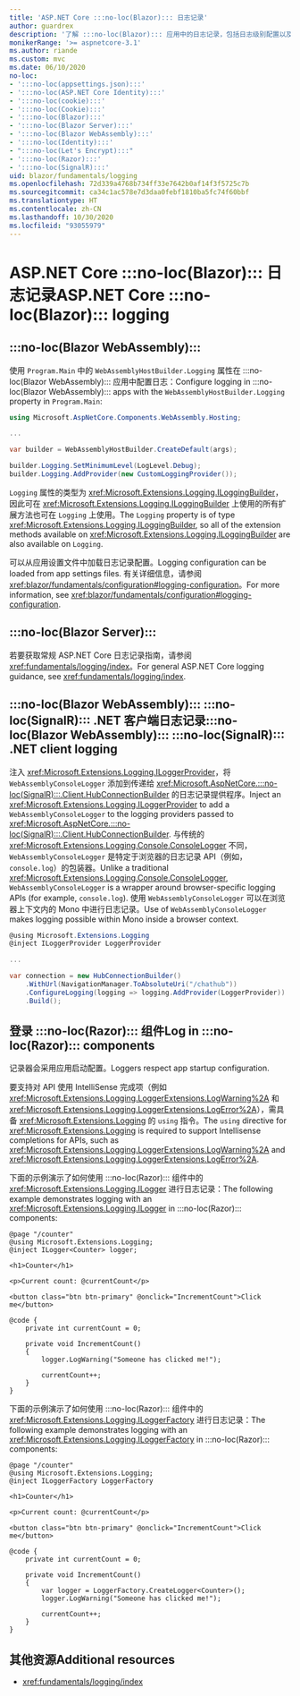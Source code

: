 ```yaml
---
title: 'ASP.NET Core :::no-loc(Blazor)::: 日志记录'
author: guardrex
description: '了解 :::no-loc(Blazor)::: 应用中的日志记录，包括日志级别配置以及如何从 :::no-loc(Razor)::: 组件写入日志消息。'
monikerRange: '>= aspnetcore-3.1'
ms.author: riande
ms.custom: mvc
ms.date: 06/10/2020
no-loc:
- ':::no-loc(appsettings.json):::'
- ':::no-loc(ASP.NET Core Identity):::'
- ':::no-loc(cookie):::'
- ':::no-loc(Cookie):::'
- ':::no-loc(Blazor):::'
- ':::no-loc(Blazor Server):::'
- ':::no-loc(Blazor WebAssembly):::'
- ':::no-loc(Identity):::'
- ":::no-loc(Let's Encrypt):::"
- ':::no-loc(Razor):::'
- ':::no-loc(SignalR):::'
uid: blazor/fundamentals/logging
ms.openlocfilehash: 72d339a4768b734ff33e7642b0af14f3f5725c7b
ms.sourcegitcommit: ca34c1ac578e7d3daa0febf1810ba5fc74f60bbf
ms.translationtype: HT
ms.contentlocale: zh-CN
ms.lasthandoff: 10/30/2020
ms.locfileid: "93055979"
---
```

# <a name="aspnet-core-no-locblazor-logging"></a><span data-ttu-id="84e3b-103">ASP.NET Core :::no-loc(Blazor)::: 日志记录</span><span class="sxs-lookup"><span data-stu-id="84e3b-103">ASP.NET Core :::no-loc(Blazor)::: logging</span></span>

## :::no-loc(Blazor WebAssembly):::

<span data-ttu-id="84e3b-104">使用 `Program.Main` 中的 `WebAssemblyHostBuilder.Logging` 属性在 :::no-loc(Blazor WebAssembly)::: 应用中配置日志：</span><span class="sxs-lookup"><span data-stu-id="84e3b-104">Configure logging in :::no-loc(Blazor WebAssembly)::: apps with the `WebAssemblyHostBuilder.Logging` property in `Program.Main`:</span></span>

```csharp
using Microsoft.AspNetCore.Components.WebAssembly.Hosting;

...

var builder = WebAssemblyHostBuilder.CreateDefault(args);

builder.Logging.SetMinimumLevel(LogLevel.Debug);
builder.Logging.AddProvider(new CustomLoggingProvider());
```

<span data-ttu-id="84e3b-105">`Logging` 属性的类型为 <xref:Microsoft.Extensions.Logging.ILoggingBuilder>，因此可在 <xref:Microsoft.Extensions.Logging.ILoggingBuilder> 上使用的所有扩展方法也可在 `Logging` 上使用。</span><span class="sxs-lookup"><span data-stu-id="84e3b-105">The `Logging` property is of type <xref:Microsoft.Extensions.Logging.ILoggingBuilder>, so all of the extension methods available on <xref:Microsoft.Extensions.Logging.ILoggingBuilder> are also available on `Logging`.</span></span>

<span data-ttu-id="84e3b-106">可以从应用设置文件中加载日志记录配置。</span><span class="sxs-lookup"><span data-stu-id="84e3b-106">Logging configuration can be loaded from app settings files.</span></span> <span data-ttu-id="84e3b-107">有关详细信息，请参阅 <xref:blazor/fundamentals/configuration#logging-configuration>。</span><span class="sxs-lookup"><span data-stu-id="84e3b-107">For more information, see <xref:blazor/fundamentals/configuration#logging-configuration>.</span></span>

## :::no-loc(Blazor Server):::

<span data-ttu-id="84e3b-108">若要获取常规 ASP.NET Core 日志记录指南，请参阅 <xref:fundamentals/logging/index>。</span><span class="sxs-lookup"><span data-stu-id="84e3b-108">For general ASP.NET Core logging guidance, see <xref:fundamentals/logging/index>.</span></span>

## <a name="no-locblazor-webassembly-no-locsignalr-net-client-logging"></a><span data-ttu-id="84e3b-109">:::no-loc(Blazor WebAssembly)::: :::no-loc(SignalR)::: .NET 客户端日志记录</span><span class="sxs-lookup"><span data-stu-id="84e3b-109">:::no-loc(Blazor WebAssembly)::: :::no-loc(SignalR)::: .NET client logging</span></span>

<span data-ttu-id="84e3b-110">注入 <xref:Microsoft.Extensions.Logging.ILoggerProvider>，将 `WebAssemblyConsoleLogger` 添加到传递给 <xref:Microsoft.AspNetCore.:::no-loc(SignalR):::.Client.HubConnectionBuilder> 的日志记录提供程序。</span><span class="sxs-lookup"><span data-stu-id="84e3b-110">Inject an <xref:Microsoft.Extensions.Logging.ILoggerProvider> to add a `WebAssemblyConsoleLogger` to the logging providers passed to <xref:Microsoft.AspNetCore.:::no-loc(SignalR):::.Client.HubConnectionBuilder>.</span></span> <span data-ttu-id="84e3b-111">与传统的 <xref:Microsoft.Extensions.Logging.Console.ConsoleLogger> 不同，`WebAssemblyConsoleLogger` 是特定于浏览器的日志记录 API（例如，`console.log`）的包装器。</span><span class="sxs-lookup"><span data-stu-id="84e3b-111">Unlike a traditional <xref:Microsoft.Extensions.Logging.Console.ConsoleLogger>, `WebAssemblyConsoleLogger` is a wrapper around browser-specific logging APIs (for example, `console.log`).</span></span> <span data-ttu-id="84e3b-112">使用 `WebAssemblyConsoleLogger` 可以在浏览器上下文内的 Mono 中进行日志记录。</span><span class="sxs-lookup"><span data-stu-id="84e3b-112">Use of `WebAssemblyConsoleLogger` makes logging possible within Mono inside a browser context.</span></span>

```csharp
@using Microsoft.Extensions.Logging
@inject ILoggerProvider LoggerProvider

...

var connection = new HubConnectionBuilder()
    .WithUrl(NavigationManager.ToAbsoluteUri("/chathub"))
    .ConfigureLogging(logging => logging.AddProvider(LoggerProvider))
    .Build();
```

## <a name="log-in-no-locrazor-components"></a><span data-ttu-id="84e3b-113">登录 :::no-loc(Razor)::: 组件</span><span class="sxs-lookup"><span data-stu-id="84e3b-113">Log in :::no-loc(Razor)::: components</span></span>

<span data-ttu-id="84e3b-114">记录器会采用应用启动配置。</span><span class="sxs-lookup"><span data-stu-id="84e3b-114">Loggers respect app startup configuration.</span></span>

<span data-ttu-id="84e3b-115">要支持对 API 使用 IntelliSense 完成项（例如 <xref:Microsoft.Extensions.Logging.LoggerExtensions.LogWarning%2A> 和 <xref:Microsoft.Extensions.Logging.LoggerExtensions.LogError%2A>），需具备 <xref:Microsoft.Extensions.Logging> 的 `using` 指令。</span><span class="sxs-lookup"><span data-stu-id="84e3b-115">The `using` directive for <xref:Microsoft.Extensions.Logging> is required to support Intellisense completions for APIs, such as <xref:Microsoft.Extensions.Logging.LoggerExtensions.LogWarning%2A> and <xref:Microsoft.Extensions.Logging.LoggerExtensions.LogError%2A>.</span></span>

<span data-ttu-id="84e3b-116">下面的示例演示了如何使用 :::no-loc(Razor)::: 组件中的 <xref:Microsoft.Extensions.Logging.ILogger> 进行日志记录：</span><span class="sxs-lookup"><span data-stu-id="84e3b-116">The following example demonstrates logging with an <xref:Microsoft.Extensions.Logging.ILogger> in :::no-loc(Razor)::: components:</span></span>

```razor
@page "/counter"
@using Microsoft.Extensions.Logging;
@inject ILogger<Counter> logger;

<h1>Counter</h1>

<p>Current count: @currentCount</p>

<button class="btn btn-primary" @onclick="IncrementCount">Click me</button>

@code {
    private int currentCount = 0;

    private void IncrementCount()
    {
        logger.LogWarning("Someone has clicked me!");

        currentCount++;
    }
}
```

<span data-ttu-id="84e3b-117">下面的示例演示了如何使用 :::no-loc(Razor)::: 组件中的 <xref:Microsoft.Extensions.Logging.ILoggerFactory> 进行日志记录：</span><span class="sxs-lookup"><span data-stu-id="84e3b-117">The following example demonstrates logging with an <xref:Microsoft.Extensions.Logging.ILoggerFactory> in :::no-loc(Razor)::: components:</span></span>

```razor
@page "/counter"
@using Microsoft.Extensions.Logging;
@inject ILoggerFactory LoggerFactory

<h1>Counter</h1>

<p>Current count: @currentCount</p>

<button class="btn btn-primary" @onclick="IncrementCount">Click me</button>

@code {
    private int currentCount = 0;

    private void IncrementCount()
    {
        var logger = LoggerFactory.CreateLogger<Counter>();
        logger.LogWarning("Someone has clicked me!");

        currentCount++;
    }
}
```

## <a name="additional-resources"></a><span data-ttu-id="84e3b-118">其他资源</span><span class="sxs-lookup"><span data-stu-id="84e3b-118">Additional resources</span></span>

* <xref:fundamentals/logging/index>
